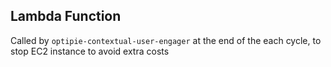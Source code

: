 ## Lambda Function 
Called by `optipie-contextual-user-engager` at the end of the each cycle, to stop EC2 instance to avoid extra costs 
